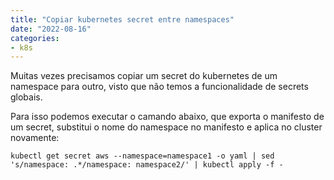 ```yaml
---
title: "Copiar kubernetes secret entre namespaces"
date: "2022-08-16"
categories: 
- k8s
---
```


Muitas vezes precisamos copiar um secret do kubernetes de um namespace para outro, visto que não temos a funcionalidade de secrets globais.

Para isso podemos executar o camando abaixo, que exporta o manifesto de um secret, substitui o nome do namespace no manifesto e aplica no cluster novamente:

``` shell
kubectl get secret aws --namespace=namespace1 -o yaml | sed 's/namespace: .*/namespace: namespace2/' | kubectl apply -f -
```
